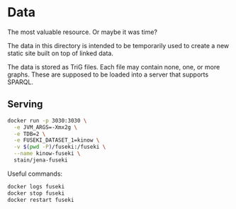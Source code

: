# Data

The most valuable resource. Or maybe it was time?

The data in this directory is intended to be temporarily used to create a new
static site built on top of linked data.

The data is stored as TriG files. Each file may contain none, one, or more
graphs. These are supposed to be loaded into a server that supports SPARQL.

## Serving

```bash
docker run -p 3030:3030 \
  -e JVM_ARGS=-Xmx2g \
  -e TDB=2 \
  -e FUSEKI_DATASET_1=kinow \
  -v $(pwd -P)/fuseki:/fuseki \
  --name kinow-fuseki \
  stain/jena-fuseki
```

Useful commands:

```bash
docker logs fuseki
docker stop fuseki
docker restart fuseki
```
